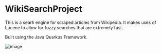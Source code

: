 # WikiSearchProject

This is a searh engine for scraped articles from Wikipedia. It makes uses of Lucene to allow for fuzzy searches that are extremely fast.

Built using the Java Quarkus Framework.

![image](https://github.com/user-attachments/assets/df46d7fa-f930-4627-95f9-7626ce8b1434)
